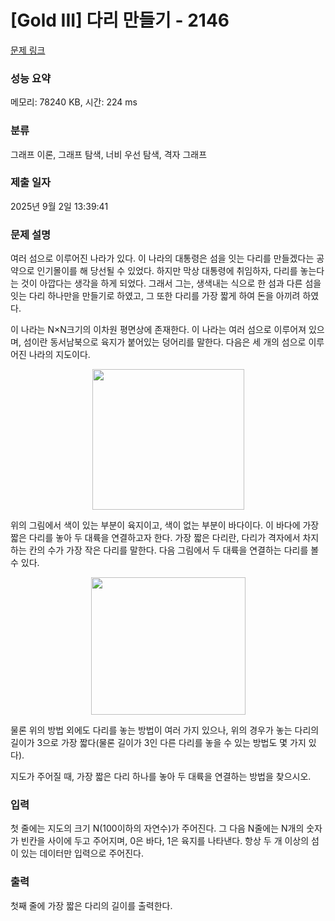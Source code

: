 # [Gold III] 다리 만들기 - 2146 

[문제 링크](https://www.acmicpc.net/problem/2146) 

### 성능 요약

메모리: 78240 KB, 시간: 224 ms

### 분류

그래프 이론, 그래프 탐색, 너비 우선 탐색, 격자 그래프

### 제출 일자

2025년 9월 2일 13:39:41

### 문제 설명

<p>여러 섬으로 이루어진 나라가 있다. 이 나라의 대통령은 섬을 잇는 다리를 만들겠다는 공약으로 인기몰이를 해 당선될 수 있었다. 하지만 막상 대통령에 취임하자, 다리를 놓는다는 것이 아깝다는 생각을 하게 되었다. 그래서 그는, 생색내는 식으로 한 섬과 다른 섬을 잇는 다리 하나만을 만들기로 하였고, 그 또한 다리를 가장 짧게 하여 돈을 아끼려 하였다.</p>

<p>이 나라는 N×N크기의 이차원 평면상에 존재한다. 이 나라는 여러 섬으로 이루어져 있으며, 섬이란 동서남북으로 육지가 붙어있는 덩어리를 말한다. 다음은 세 개의 섬으로 이루어진 나라의 지도이다.</p>

<p style="text-align: center;"><img alt="" height="225" src="https://www.acmicpc.net/JudgeOnline/upload/201008/bri.PNG" width="243"></p>

<p>위의 그림에서 색이 있는 부분이 육지이고, 색이 없는 부분이 바다이다. 이 바다에 가장 짧은 다리를 놓아 두 대륙을 연결하고자 한다. 가장 짧은 다리란, 다리가 격자에서 차지하는 칸의 수가 가장 작은 다리를 말한다. 다음 그림에서 두 대륙을 연결하는 다리를 볼 수 있다.</p>

<p style="text-align: center;"><img alt="" height="220" src="https://www.acmicpc.net/JudgeOnline/upload/201008/b2.PNG" width="247"></p>

<p>물론 위의 방법 외에도 다리를 놓는 방법이 여러 가지 있으나, 위의 경우가 놓는 다리의 길이가 3으로 가장 짧다(물론 길이가 3인 다른 다리를 놓을 수 있는 방법도 몇 가지 있다).</p>

<p>지도가 주어질 때, 가장 짧은 다리 하나를 놓아 두 대륙을 연결하는 방법을 찾으시오.</p>

### 입력 

 <p>첫 줄에는 지도의 크기 N(100이하의 자연수)가 주어진다. 그 다음 N줄에는 N개의 숫자가 빈칸을 사이에 두고 주어지며, 0은 바다, 1은 육지를 나타낸다. 항상 두 개 이상의 섬이 있는 데이터만 입력으로 주어진다.</p>

### 출력 

 <p>첫째 줄에 가장 짧은 다리의 길이를 출력한다.</p>

